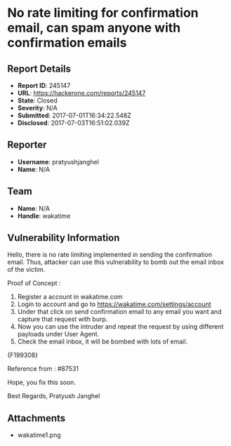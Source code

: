 # No rate limiting for confirmation email, can spam anyone with confirmation emails

## Report Details
- **Report ID**: 245147
- **URL**: https://hackerone.com/reports/245147
- **State**: Closed
- **Severity**: N/A
- **Submitted**: 2017-07-01T16:34:22.548Z
- **Disclosed**: 2017-07-03T16:51:02.039Z

## Reporter
- **Username**: pratyushjanghel
- **Name**: N/A

## Team
- **Name**: N/A
- **Handle**: wakatime

## Vulnerability Information
Hello, there is no rate limiting implemented in sending the confirmation email. Thus, attacker can use this vulnerability to bomb out the email inbox of the victim.

Proof of Concept :

1. Register a account  in wakatime.com
2. Login to account and go to https://wakatime.com/settings/account
3.  Under that click on send confirmation email to any email you want and capture that request with burp.
4. Now you can use the intruder and repeat the request by using different payloads under User Agent.
5. Check the email inbox, it will be bombed with lots of email.

{F199308}

Reference from : #87531

Hope, you fix this soon.

Best Regards,
Pratyush Janghel

## Attachments
- wakatime1.png
